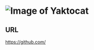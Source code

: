 # ![Image of Yaktocat](https://octodex.github.com/images/yaktocat.png)

## URL
https://github.com/

